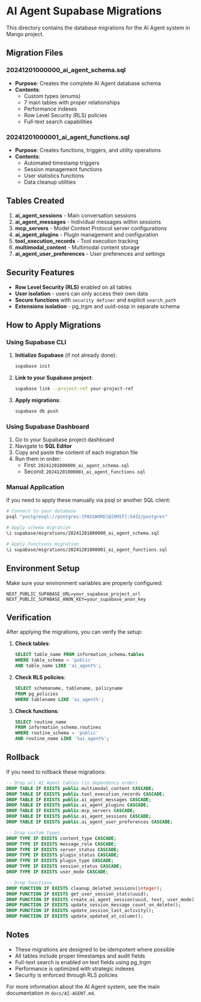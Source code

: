 # AI Agent Supabase Migrations

This directory contains the database migrations for the AI Agent system in Mango project.

## Migration Files

### 20241201000000_ai_agent_schema.sql
- **Purpose**: Creates the complete AI Agent database schema
- **Contents**:
  - Custom types (enums)
  - 7 main tables with proper relationships
  - Performance indexes
  - Row Level Security (RLS) policies
  - Full-text search capabilities

### 20241201000001_ai_agent_functions.sql
- **Purpose**: Creates functions, triggers, and utility operations
- **Contents**:
  - Automated timestamp triggers
  - Session management functions
  - User statistics functions
  - Data cleanup utilities

## Tables Created

1. **ai_agent_sessions** - Main conversation sessions
2. **ai_agent_messages** - Individual messages within sessions
3. **mcp_servers** - Model Context Protocol server configurations
4. **ai_agent_plugins** - Plugin management and configuration
5. **tool_execution_records** - Tool execution tracking
6. **multimodal_content** - Multimodal content storage
7. **ai_agent_user_preferences** - User preferences and settings

## Security Features

- **Row Level Security (RLS)** enabled on all tables
- **User isolation** - users can only access their own data
- **Secure functions** with `security definer` and explicit `search_path`
- **Extensions isolation** - pg_trgm and uuid-ossp in separate schema

## How to Apply Migrations

### Using Supabase CLI

1. **Initialize Supabase** (if not already done):
   ```bash
   supabase init
   ```

2. **Link to your Supabase project**:
   ```bash
   supabase link --project-ref your-project-ref
   ```

3. **Apply migrations**:
   ```bash
   supabase db push
   ```

### Using Supabase Dashboard

1. Go to your Supabase project dashboard
2. Navigate to **SQL Editor**
3. Copy and paste the content of each migration file
4. Run them in order:
   - First: `20241201000000_ai_agent_schema.sql`
   - Second: `20241201000001_ai_agent_functions.sql`

### Manual Application

If you need to apply these manually via psql or another SQL client:

```bash
# Connect to your database
psql "postgresql://postgres:[PASSWORD]@[HOST]:5432/postgres"

# Apply schema migration
\i supabase/migrations/20241201000000_ai_agent_schema.sql

# Apply functions migration
\i supabase/migrations/20241201000001_ai_agent_functions.sql
```

## Environment Setup

Make sure your environment variables are properly configured:

```env
NEXT_PUBLIC_SUPABASE_URL=your_supabase_project_url
NEXT_PUBLIC_SUPABASE_ANON_KEY=your_supabase_anon_key
```

## Verification

After applying the migrations, you can verify the setup:

1. **Check tables**:
   ```sql
   SELECT table_name FROM information_schema.tables
   WHERE table_schema = 'public'
   AND table_name LIKE 'ai_agent%';
   ```

2. **Check RLS policies**:
   ```sql
   SELECT schemaname, tablename, policyname
   FROM pg_policies
   WHERE tablename LIKE 'ai_agent%';
   ```

3. **Check functions**:
   ```sql
   SELECT routine_name
   FROM information_schema.routines
   WHERE routine_schema = 'public'
   AND routine_name LIKE '%ai_agent%';
   ```

## Rollback

If you need to rollback these migrations:

```sql
-- Drop all AI Agent tables (in dependency order)
DROP TABLE IF EXISTS public.multimodal_content CASCADE;
DROP TABLE IF EXISTS public.tool_execution_records CASCADE;
DROP TABLE IF EXISTS public.ai_agent_messages CASCADE;
DROP TABLE IF EXISTS public.ai_agent_plugins CASCADE;
DROP TABLE IF EXISTS public.mcp_servers CASCADE;
DROP TABLE IF EXISTS public.ai_agent_sessions CASCADE;
DROP TABLE IF EXISTS public.ai_agent_user_preferences CASCADE;

-- Drop custom types
DROP TYPE IF EXISTS content_type CASCADE;
DROP TYPE IF EXISTS message_role CASCADE;
DROP TYPE IF EXISTS server_status CASCADE;
DROP TYPE IF EXISTS plugin_status CASCADE;
DROP TYPE IF EXISTS plugin_type CASCADE;
DROP TYPE IF EXISTS session_status CASCADE;
DROP TYPE IF EXISTS user_mode CASCADE;

-- Drop functions
DROP FUNCTION IF EXISTS cleanup_deleted_sessions(integer);
DROP FUNCTION IF EXISTS get_user_session_stats(uuid);
DROP FUNCTION IF EXISTS create_ai_agent_session(uuid, text, user_mode);
DROP FUNCTION IF EXISTS update_session_message_count_on_delete();
DROP FUNCTION IF EXISTS update_session_last_activity();
DROP FUNCTION IF EXISTS update_updated_at_column();
```

## Notes

- These migrations are designed to be idempotent where possible
- All tables include proper timestamps and audit fields
- Full-text search is enabled on text fields using pg_trgm
- Performance is optimized with strategic indexes
- Security is enforced through RLS policies

For more information about the AI Agent system, see the main documentation in `docs/AI-AGENT.md`.